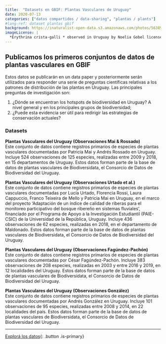 ```yaml
---
title:  "Datasets en GBIF: Plantas Vasculares de Uruguay"
date: 2020-07-13
categories: ["datos compartidos / data-sharing", "plantas / plants"]
#lang-ref: dataset plantas gbif
background: https://inaturalist-open-data.s3.amazonaws.com/photos/56389437/large.jpeg
imageLicense: |
  *Erythrina crista-galli * observed in Uruguay by Noelia Gobel licensed under [CC BY](http://creativecommons.org/licenses/by/4.0/) via [iNaturalist](https://www.gbif.org/occurrence/2992767413)
---
```


## Publicamos los primeros conjuntos de datos de plantas vasculares en GBIF

Estos datos se publicarán en un data paper y posteriormente serán utilizados para responder una serie de preguntas científicas relativas a los patrones de distribución de las plantas en Uruguay. Las principales preguntas de investigación son:
  1. ¿Dónde se encuentran los hotspots de biodiversidad en Uruguay? A nivel general y en los principales grupos de biodiversidad;
  2. ¿Puede esta evidencia ser útil para redirigir las estrategias de conservación actuales?

### Datasets

**Plantas Vasculares del Uruguay (Observaciones Mai & Rossado)**  
Este conjunto de datos contiene registros primarios de especies de plantas vasculares documentadas por Patricia Mai y Andrés Rossado en Uruguay. Incluye 524 observaciones de 125 especies, realizadas entre 2009 y 2018, en 15 departamentos de Uruguay. Estos datos forman parte de la base de datos de plantas vasculares de Biodiversidata, el Consorcio de Datos de Biodiversidad del Uruguay.  

**Plantas Vasculares del Uruguay (Observaciones Urtado et al.)**  
Este conjunto de datos contiene registros primarios de especies de plantas vasculares documentadas por Lucía Urtado, Florencia Rossi, Laura Cappuccio, Franco Teixeira de Mello y Patricia Mai en Uruguay, en el marco del proyecto ‘Adaptación de un índice de calidad de riberas para el monitoreo participativo del bosque ribereño en sistemas fluviales’, financiado por el Programa de Apoyo a la Investigación Estudiantil (PAIE-CSIC) de la Universidad de la República, Uruguay. Incluye 436 observaciones de 62 especies, realizadas en 2018, en el departamento de Maldonado. Estos datos forman parte de la base de datos de plantas vasculares de Biodiversidata, el Consorcio de Datos de Biodiversidad del Uruguay.  

**Plantas Vasculares del Uruguay (Observaciones Fagúndez-Pachón)**  
Este conjunto de datos contiene registros primarios de especies de plantas vasculares documentadas por César Fagúndez-Pachón. Incluye 383 observaciones de 208 especies, realizadas en 2003 y entre 2016 y 2019, en 12 localidades del Uruguay. Estos datos forman parte de la base de datos de plantas vasculares de Biodiversidata, el Consorcio de Datos de Biodiversidad del Uruguay.  

**Plantas Vasculares del Uruguay (Observaciones González)**  
Este conjunto de datos contiene registros primarios de especies de plantas vasculares documentadas por Andrés González en Uruguay. Incluye 101 observaciones de 95 especies, realizadas entre 2008 y 2014, en 22 localidades del país. Estos datos forman parte de la base de datos de plantas vasculares de Biodiversidata, el Consorcio de Datos de Biodiversidad del Uruguay.  

***

[Explorá los datos](/datos/buscar/?datasetKey=17d66199-d8d3-431a-a8c4-9ff9cde9425c&datasetKey=ce8285ae-97a7-4c14-9a88-4b4a490a0555&datasetKey=90a5be66-f51f-4a7e-9ffe-3137c7d3e0c3&datasetKey=79240b21-671e-4ede-9d65-aa6b735230fd&view=MAP){: .button .is-primary}
